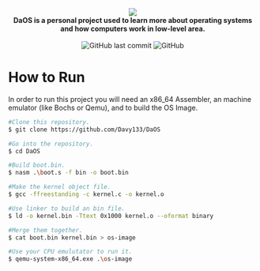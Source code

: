 <div align="center">
<img src="https://user-images.githubusercontent.com/55928285/214344442-ce5754d7-b0a5-4f91-a04e-a29b771e6103.png" /></br>
</div>

<div align="center">
<b>DaOS is a personal project used to learn more about operating systems and how computers work in low-level area.</b>
</div>
&nbsp;

<div align="center">
<img alt="GitHub last commit" src="https://img.shields.io/github/last-commit/Davy133/DaOS">
<img alt="GitHub" src="https://img.shields.io/github/license/Davy133/DaOS">
</div>

<div>
<h1>How to Run</h1>
<p>In order to run this project you will need an x86_64 Assembler, an machine emulator (like Bochs or Qemu), and to build the OS Image.</p>
</div>


```bash
#Clone this repository.
$ git clone https://github.com/Davy133/DaOS

#Go into the repository.
$ cd DaOS

#Build boot.bin.
$ nasm .\boot.s -f bin -o boot.bin

#Make the kernel object file.
$ gcc -ffreestanding -c kernel.c -o kernel.o

#Use linker to build an bin file.
$ ld -o kernel.bin -Ttext 0x1000 kernel.o --oformat binary

#Merge them together.
$ cat boot.bin kernel.bin > os-image

#Use your CPU emulutator to run it.
$ qemu-system-x86_64.exe .\os-image
```
